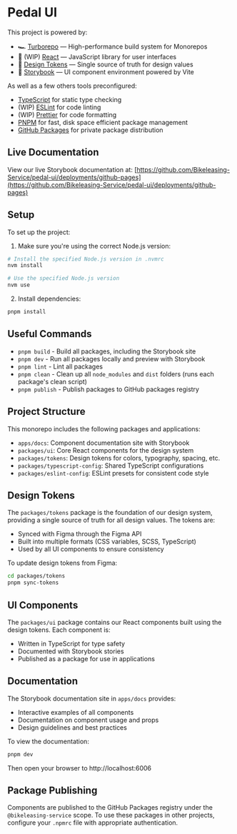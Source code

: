 # Pedal UI

This project is powered by:

- 🏎 [Turborepo](https://turbo.build/repo) — High-performance build system for Monorepos
- 🚀 (WIP) [React](https://reactjs.org/) — JavaScript library for user interfaces
- 🎨 [Design Tokens](https://css-tricks.com/what-are-design-tokens/) — Single source of truth for design values
- 📖 [Storybook](https://storybook.js.org/) — UI component environment powered by Vite

As well as a few others tools preconfigured:

- [TypeScript](https://www.typescriptlang.org/) for static type checking
- (WIP) [ESLint](https://eslint.org/) for code linting
- (WIP) [Prettier](https://prettier.io) for code formatting
- [PNPM](https://pnpm.io/) for fast, disk space efficient package management
- [GitHub Packages](https://github.com/features/packages) for private package distribution

## Live Documentation

View our live Storybook documentation at:
[https://github.com/Bikeleasing-Service/pedal-ui/deployments/github-pages](https://github.com/Bikeleasing-Service/pedal-ui/deployments/github-pages)

## Setup

To set up the project:

1. Make sure you're using the correct Node.js version:

```bash
# Install the specified Node.js version in .nvmrc
nvm install

# Use the specified Node.js version
nvm use
```

2. Install dependencies:

```bash
pnpm install
```

## Useful Commands

- `pnpm build` - Build all packages, including the Storybook site
- `pnpm dev` - Run all packages locally and preview with Storybook
- `pnpm lint` - Lint all packages
- `pnpm clean` - Clean up all `node_modules` and `dist` folders (runs each package's clean script)
- `pnpm publish` - Publish packages to GitHub packages registry

## Project Structure

This monorepo includes the following packages and applications:

- `apps/docs`: Component documentation site with Storybook
- `packages/ui`: Core React components for the design system
- `packages/tokens`: Design tokens for colors, typography, spacing, etc.
- `packages/typescript-config`: Shared TypeScript configurations
- `packages/eslint-config`: ESLint presets for consistent code style

## Design Tokens

The `packages/tokens` package is the foundation of our design system, providing a single source of truth for all design values. The tokens are:

- Synced with Figma through the Figma API
- Built into multiple formats (CSS variables, SCSS, TypeScript)
- Used by all UI components to ensure consistency

To update design tokens from Figma:

```bash
cd packages/tokens
pnpm sync-tokens
```

## UI Components

The `packages/ui` package contains our React components built using the design tokens. Each component is:

- Written in TypeScript for type safety
- Documented with Storybook stories
- Published as a package for use in applications

## Documentation

The Storybook documentation site in `apps/docs` provides:

- Interactive examples of all components
- Documentation on component usage and props
- Design guidelines and best practices

To view the documentation:

```bash
pnpm dev
```

Then open your browser to http://localhost:6006

## Package Publishing

Components are published to the GitHub Packages registry under the `@bikeleasing-service` scope. To use these packages in other projects, configure your `.npmrc` file with appropriate authentication.
